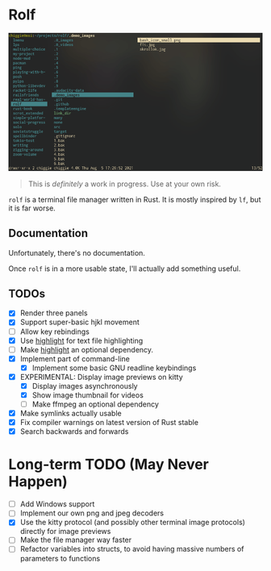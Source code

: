 # Rolf

![Demo with image](demo.gif)

> This is _definitely_ a work in progress. Use at your own risk.

`rolf` is a terminal file manager written in Rust. It is mostly inspired by
`lf`, but it is far worse.

## Documentation
Unfortunately, there's no documentation.

Once `rolf` is in a more usable state, I'll actually add something useful.

## TODOs
- [x] Render three panels
- [x] Support super-basic hjkl movement
- [ ] Allow key rebindings
- [x] Use [highlight](http://www.andre-simon.de/doku/highlight/highlight.php)
      for text file highlighting
- [ ] Make [highlight](http://www.andre-simon.de/doku/highlight/highlight.php)
      an optional dependency.
- [x] Implement part of command-line
  - [x] Implement some basic GNU readline keybindings
- [x] EXPERIMENTAL: Display image previews on kitty
  - [x] Display images asynchronously
  - [x] Show image thumbnail for videos
  - [ ] Make ffmpeg an optional dependency
- [x] Make symlinks actually usable
- [x] Fix compiler warnings on latest version of Rust stable
- [x] Search backwards and forwards

# Long-term TODO (May Never Happen)
- [ ] Add Windows support
- [ ] Implement our own png and jpeg decoders
- [x] Use the kitty protocol (and possibly other terminal image protocols)
      directly for image previews
- [ ] Make the file manager way faster
- [ ] Refactor variables into structs, to avoid having massive numbers of
      parameters to functions
